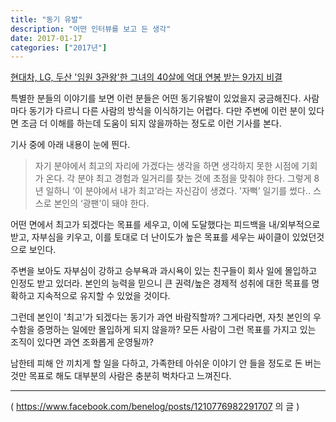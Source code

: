 ```yaml
---
title: "동기 유발"
description: "어떤 인터뷰를 보고 든 생각"
date: 2017-01-17
categories: ["2017년"]
---
```


[현대차, LG, 두산 '임원 3관왕'한 그녀의 40살에 억대 연봉 받는 9가지 비결](http://1boon.kakao.com/jobsN/588719596a8e5100019be6d2)

특별한 분들의 이야기를 보면 이런 분들은 어떤 동기유발이 있었을지 궁금해진다. 사람마다 동기가 다르니 다른 사람의 방식을 이식하기는 어렵다. 다만 주변에 이런 분이 있다면 조금 더 이해를 하는데 도움이 되지 않을까하는 정도로 이런 기사를 본다.

기사 중에 아래 내용이 눈에 띈다.

> 자기 분야에서 최고의 자리에 가겠다는 생각을 하면 생각하지 못한 시점에 기회가 온다.
> 각 분야 최고 경험과 일거리를 찾는 것에 초점을 맞춰야 한다.
> 그렇게 8년 일하니 ‘이 분야에서 내가 최고’라는 자신감이 생겼다.
> '자뻑’ 일기를 썼다.. 스스로 본인의 ‘광팬’이 돼야 한다.

어떤 면에서 최고가 되겠다는 목표를 세우고, 이에 도달했다는 피드백을 내/외부적으로 받고, 자부심을 키우고, 이를 토대로 더 난이도가 높은 목표를 세우는 싸이클이 있었던것으로 보인다.

주변을 보아도 자부심이 강하고 승부욕과 과시욕이 있는 친구들이 회사 일에 몰입하고 인정도 받고 있더라. 본인의 능력을 믿으니 큰 권력/높은 경제적 성취에 대한 목표를 명확하고 지속적으로 유지할 수 있었을 것이다.

그런데 본인이 '최고'가 되겠다는 동기가 과연 바람직할까? 그게다라면, 자칫 본인의 우수함을 증명하는 일에만 몰입하게 되지 않을까? 모든 사람이 그런 목표를 가지고 있는 조직이 있다면 과연 조화롭게 운영될까?

남한테 피해 안 끼치게 할 일을 다하고, 가족한테 아쉬운 이야기 안 들을 정도로 돈 버는 것만 목표로 해도 대부분의 사람은 충분히 벅차다고 느껴진다.

---------

( https://www.facebook.com/benelog/posts/1210776982291707 의 글 )

